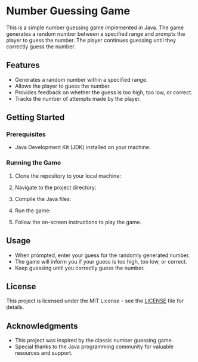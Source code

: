 

# Number Guessing Game

This is a simple number guessing game implemented in Java. The game generates a random number between a specified range and prompts the player to guess the number. The player continues guessing until they correctly guess the number.

## Features

- Generates a random number within a specified range.
- Allows the player to guess the number.
- Provides feedback on whether the guess is too high, too low, or correct.
- Tracks the number of attempts made by the player.


## Getting Started

### Prerequisites

- Java Development Kit (JDK) installed on your machine.

### Running the Game

1. Clone the repository to your local machine:


2. Navigate to the project directory:


3. Compile the Java files:


4. Run the game:


5. Follow the on-screen instructions to play the game.

## Usage

- When prompted, enter your guess for the randomly generated number.
- The game will inform you if your guess is too high, too low, or correct.
- Keep guessing until you correctly guess the number.


## License

This project is licensed under the MIT License - see the [LICENSE](LICENSE) file for details.

## Acknowledgments

- This project was inspired by the classic number guessing game.
- Special thanks to the Java programming community for valuable resources and support.

